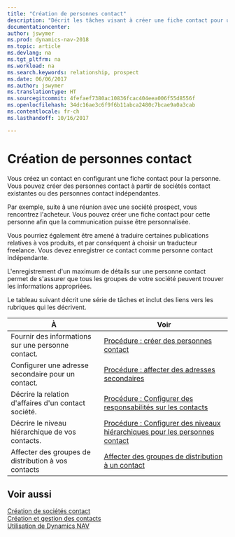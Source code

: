 ```yaml
---
title: "Création de personnes contact"
description: "Décrit les tâches visant à créer une fiche contact pour une personne, par exemple, un prospect ou un fournisseur, afin de définir les relations et personnaliser la communication."
documentationcenter: 
author: jswymer
ms.prod: dynamics-nav-2018
ms.topic: article
ms.devlang: na
ms.tgt_pltfrm: na
ms.workload: na
ms.search.keywords: relationship, prospect
ms.date: 06/06/2017
ms.author: jswymer
ms.translationtype: HT
ms.sourcegitcommit: 4fefaef7380ac10836fcac404eea006f55d8556f
ms.openlocfilehash: 34dc16ae3c6f9f6b11abca2480c7bcae9a0a3cab
ms.contentlocale: fr-ch
ms.lasthandoff: 10/16/2017

---
```

# <a name="creating-contact-persons"></a>Création de personnes contact
Vous créez un contact en configurant une fiche contact pour la personne. Vous pouvez créer des personnes contact à partir de sociétés contact existantes ou des personnes contact indépendantes.

Par exemple, suite à une réunion avec une société prospect, vous rencontrez l'acheteur. Vous pouvez créer une fiche contact pour cette personne afin que la communication puisse être personnalisée.

Vous pourriez également être amené à traduire certaines publications relatives à vos produits, et par conséquent à choisir un traducteur freelance. Vous devez enregistrer ce contact comme personne contact indépendante.

L'enregistrement d'un maximum de détails sur une personne contact permet de s'assurer que tous les groupes de votre société peuvent trouver les informations appropriées.

Le tableau suivant décrit une série de tâches et inclut des liens vers les rubriques qui les décrivent. 

| À | Voir |
| --- | --- |
| Fournir des informations sur une personne contact. |[Procédure : créer des personnes contact](marketing-how-create-contact-persons.md) |
| Configurer une adresse secondaire pour un contact. |[Procédure : affecter des adresses secondaires](marketing-how-assign-alternate-address.md) |
| Décrire la relation d'affaires d'un contact société. |[Procédure : Configurer des responsabilités sur les contacts](marketing-job-responsibilities.md) |
| Décrire le niveau hiérarchique de vos contacts. |[Procédure : Configurer des niveaux hiérarchiques pour les personnes contact](marketing-organizational-levels.md) |
| Affecter des groupes de distribution à vos contacts |[Affecter des groupes de distribution à un contact](marketing-mailing-groups.md) |

## <a name="see-also"></a>Voir aussi
[Création de sociétés contact](marketing-create-contact-companies.md)  
[Création et gestion des contacts]()  
[Utilisation de Dynamics NAV](ui-work-product.md)

